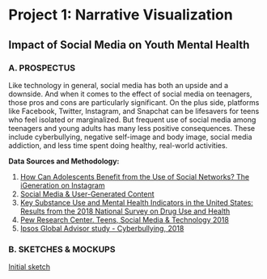 # Project 1: Narrative Visualization
## Impact of Social Media on Youth Mental Health
### A. PROSPECTUS
Like technology in general, social media has both an upside and a downside. And when it comes to the effect of social media on teenagers, those pros and cons are particularly significant. On the plus side, platforms like Facebook, Twitter, Instagram, and Snapchat can be lifesavers for teens who feel isolated or marginalized. But frequent use of social media among teenagers and young adults has many less positive consequences. These include cyberbullying, negative self-image and body image, social media addiction, and less time spent doing healthy, real-world activities.

**Data Sources and Methodology:**
1. [How Can Adolescents Benefit from the Use of Social Networks? The iGeneration on Instagram](https://www.mdpi.com/1660-4601/17/19/6952) 
2. [Social Media & User-Generated Content](https://www.statista.com/markets/424/topic/540/social-media-user-generated-content/) 
3. [Key Substance Use and Mental Health Indicators in the United States: Results from the 2018 National Survey on Drug Use and Health](https://www.samhsa.gov/data/sites/default/files/cbhsq-reports/NSDUHNationalFindingsReport2018/NSDUHNationalFindingsReport2018.pdf)
4. [Pew Research Center. Teens, Social Media & Technology 2018](https://www.pewresearch.org/internet/2018/05/31/teens-social-media-technology-2018/)
5. [Ipsos Global Advisor study - Cyberbullying, 2018](https://www.ipsos.com/sites/default/files/ct/news/documents/2018-06/cyberbullying_june2018.pdf)


### B. SKETCHES & MOCKUPS
[Initial sketch]()

